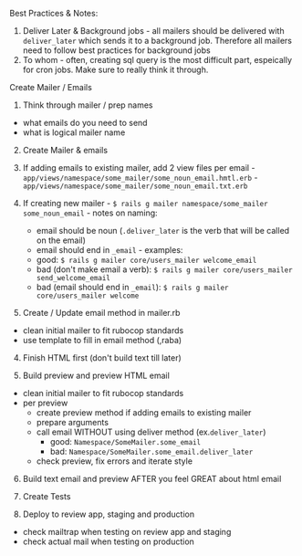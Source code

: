 Best Practices & Notes:
1. Deliver Later & Background jobs - all mailers should be delivered with `deliver_later` which sends it to a background job. Therefore all mailers need to follow best practices for background jobs
2. To whom - often, creating sql query is the most difficult part, espeically for cron jobs. Make sure to really think it through.


Create Mailer / Emails
1. Think through mailer / prep names
  - what emails do you need to send
  - what is logical mailer name

2. Create Mailer & emails
  1. If adding emails to existing mailer, add 2 view files per email
    - `app/views/namespace/some_mailer/some_noun_email.hmtl.erb`
    - `app/views/namespace/some_mailer/some_noun_email.txt.erb`
  2. If creating new mailer
    -  `$ rails g mailer namespace/some_mailer some_noun_email`
    - notes on naming:
      - email should be noun (`.deliver_later` is the verb that will be called on the email)
      - email should end in `_email`
    - examples: 
      - good: `$ rails g mailer core/users_mailer welcome_email`
      - bad (don't make email a verb): `$ rails g mailer core/users_mailer send_welcome_email`
      - bad (email should end in `_email`): `$ rails g mailer core/users_mailer welcome`

3. Create / Update email method in mailer.rb
  - clean initial mailer to fit rubocop standards
  - use template to fill in email method (,raba)

4. Finish HTML first (don't build text till later)

5. Build preview and preview HTML email
  - clean initial mailer to fit rubocop standards
  - per preview 
    - create preview method if adding emails to existing mailer
    - prepare arguments
    - call email WITHOUT using deliver method (ex.`deliver_later`)
      - good: `Namespace/SomeMailer.some_email`
      - bad: `Namespace/SomeMailer.some_email.deliver_later`
    - check preview, fix errors and iterate style

6. Build text email and preview AFTER you feel GREAT about html email

7. Create Tests

8. Deploy to review app, staging and production
  - check mailtrap when testing on review app and staging
  - check actual mail when testing on production
